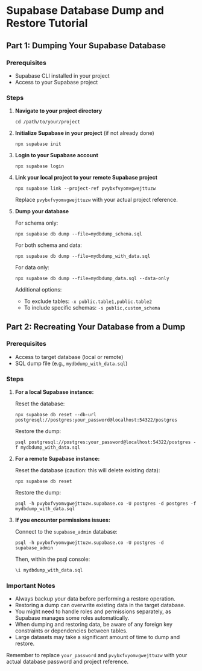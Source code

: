 # Supabase Database Dump and Restore Tutorial

## Part 1: Dumping Your Supabase Database

### Prerequisites
- Supabase CLI installed in your project
- Access to your Supabase project

### Steps

1. **Navigate to your project directory**
   ```
   cd /path/to/your/project
   ```

2. **Initialize Supabase in your project** (if not already done)
   ```
   npx supabase init
   ```

3. **Login to your Supabase account**
   ```
   npx supabase login
   ```

4. **Link your local project to your remote Supabase project**
   ```
   npx supabase link --project-ref pvybxfvyomvgwejttuzw
   ```
   Replace `pvybxfvyomvgwejttuzw` with your actual project reference.

5. **Dump your database**
   
   For schema only:
   ```
   npx supabase db dump --file=mydbdump_schema.sql
   ```

   For both schema and data:
   ```
   npx supabase db dump --file=mydbdump_with_data.sql
   ```

   For data only:
   ```
   npx supabase db dump --file=mydbdump_data.sql --data-only
   ```

   Additional options:
   - To exclude tables: `-x public.table1,public.table2`
   - To include specific schemas: `-s public,custom_schema`

## Part 2: Recreating Your Database from a Dump

### Prerequisites
- Access to target database (local or remote)
- SQL dump file (e.g., `mydbdump_with_data.sql`)

### Steps

1. **For a local Supabase instance:**
   
   Reset the database:
   ```
   npx supabase db reset --db-url postgresql://postgres:your_password@localhost:54322/postgres
   ```
   
   Restore the dump:
   ```
   psql postgresql://postgres:your_password@localhost:54322/postgres -f mydbdump_with_data.sql
   ```

2. **For a remote Supabase instance:**
   
   Reset the database (caution: this will delete existing data):
   ```
   npx supabase db reset
   ```
   
   Restore the dump:
   ```
   psql -h pvybxfvyomvgwejttuzw.supabase.co -U postgres -d postgres -f mydbdump_with_data.sql
   ```

3. **If you encounter permissions issues:**
   
   Connect to the `supabase_admin` database:
   ```
   psql -h pvybxfvyomvgwejttuzw.supabase.co -U postgres -d supabase_admin
   ```
   
   Then, within the psql console:
   ```sql
   \i mydbdump_with_data.sql
   ```

### Important Notes
- Always backup your data before performing a restore operation.
- Restoring a dump can overwrite existing data in the target database.
- You might need to handle roles and permissions separately, as Supabase manages some roles automatically.
- When dumping and restoring data, be aware of any foreign key constraints or dependencies between tables.
- Large datasets may take a significant amount of time to dump and restore.

Remember to replace `your_password` and `pvybxfvyomvgwejttuzw` with your actual database password and project reference.
